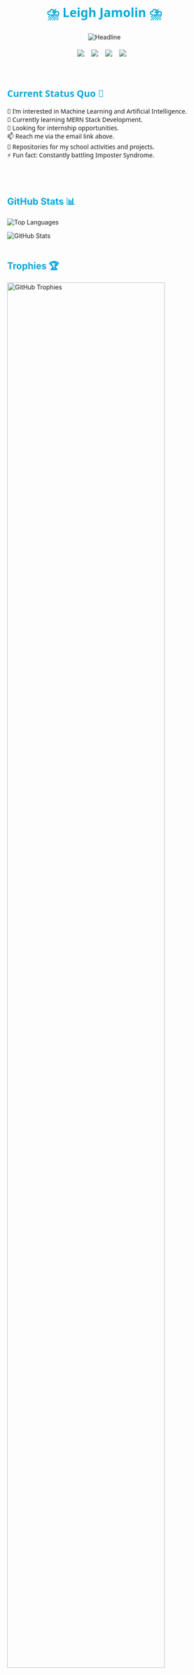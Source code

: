 <!-- Main Header with Typing Animation -->
<h1 align="center" style="font-family: 'Segoe UI', Tahoma, Geneva, Verdana, sans-serif; color: #00a8d9;">
    ⛈️ Leigh Jamolin ⛈️
</h1>

<div align="center">
    <img src="https://readme-typing-svg.herokuapp.com?color=00a8d9&size=32&center=true&vCenter=true&width=650&height=50&lines=Computer+Science+Student;Software+Developer;UI/UX+Artist;Cybersecurity+Enthusiast" alt="Headline" />
</div>

<!-- Social Media & Email Icons -->
<div align="center" style="margin: 20px;">
    <p align="center">
      <a href="mailto:leighinna.jamolin@lspu.edu.ph" target="_blank"><img src="https://img.shields.io/badge/Email-%20-red?style=for-the-badge&logo=gmail"></a>
      &nbsp;&nbsp;
      <a href="https://www.linkedin.com/in/leigh-jamolin/" target="_blank"><img src="https://img.shields.io/badge/LinkedIn-%20-blue?style=for-the-badge&logo=linkedin"></a>
      &nbsp;&nbsp;
      <a href="https://facebook.com/leighjamolin.dev/" target="_blank"><img src="https://img.shields.io/badge/Facebook-%20-blue?style=for-the-badge&logo=facebook"></a>
      &nbsp;&nbsp;
      <a href="https://www.behance.net/leighout" target="_blank"><img src="https://img.shields.io/badge/Behance-%20-blue?style=for-the-badge&logo=behance"></a>
      &nbsp;&nbsp;
  </p>
</div>

<br>

<!-- Current Status Section -->
<div align="left" style="margin: 30px; font-family: 'Segoe UI', Tahoma, Geneva, Verdana, sans-serif;">
    <h2 style="color: #00a8d9;">Current Status Quo 🚀</h2>
    <ul style="list-style-type: none; text-align: left; padding-left: 0;">
        <li>👀 I’m interested in Machine Learning and Artificial Intelligence.</li>
        <li>🌱 Currently learning MERN Stack Development.</li>
        <li>💼 Looking for internship opportunities.</li>
        <li>📫 Reach me via the email link above.</li>
        <li>🏫 Repositories for my school activities and projects.</li>
        <li>⚡ Fun fact: Constantly battling Imposter Syndrome.</li>
    </ul>
</div>

<br>

<!-- GitHub Stats Section -->
<div align="left" style="margin: 30px;">
    <h2 style="color: #00a8d9;">GitHub Stats 📊</h2>
    <p>
        <img align="leftt" src="https://github-readme-stats.vercel.app/api/top-langs?username=leighTOR&show_icons=true&locale=en&layout=compact&theme=algolia&date_format=j%20M%5B%20Y%5D" alt="Top Languages" />
    </p>
    <p>
        <img align="left" src="https://github-readme-stats.vercel.app/api?username=leighTOR&show_icons=true&locale=en&theme=algolia&date_format=j%20M%5B%20Y%5D" alt="GitHub Stats" />
    </p>
</div>
<br>

<!-- Trophies Section -->
<div align="left" style="margin: 30px;">
    <h2 style="color: #00a8d9;">Trophies 🏆</h2>
    <p>
        <a href="https://github.com/leighDEV/github-profile-trophy">
            <img align="center" width="90%" src="https://github-profile-trophy.vercel.app/?username=leighTOR&theme=algolia&margin-h=15&margin-w=5&no-bg=true" alt="GitHub Trophies" />
        </a>
    </p>
</div>

<br>

<!-- Thank You Section -->
<h2 align="center" style="font-family: 'Segoe UI', Tahoma, Geneva, Verdana, sans-serif; color: #00a8d9;">Thank you for visiting! 😊</h2>

<!-- Profile Views Counter -->
<div align="center" style="margin: 20px;">
    <img src="https://komarev.com/ghpvc/?username=leighTOR&label=PROFILE+VIEWS&color=00a8d9&style=flat-square" alt="Profile Views" />
</div>
